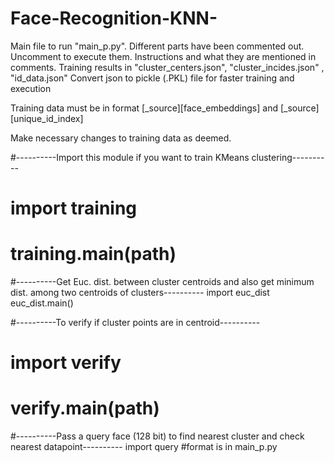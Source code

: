 # Face-Recognition-KNN-

Main file to run "main_p.py". Different parts have been commented out. Uncomment to execute them. Instructions and what they are mentioned in comments.
Training results in "cluster_centers.json", "cluster_incides.json" , "id_data.json"
Convert json to pickle (.PKL) file for faster training and execution

Training data must be in format [_source][face_embeddings] and [_source][unique_id_index]

Make necessary changes to training data as deemed. 

#----------Import this module if you want to train KMeans clustering----------
# import training
# training.main(path)

#----------Get Euc. dist. between cluster centroids and also get minimum dist. among two centroids of clusters----------
import euc_dist
euc_dist.main()

#----------To verify if cluster points are in centroid----------
# import verify
# verify.main(path)

#----------Pass a query face (128 bit) to find nearest cluster and check nearest datapoint----------
import query
#format is in main_p.py
 


